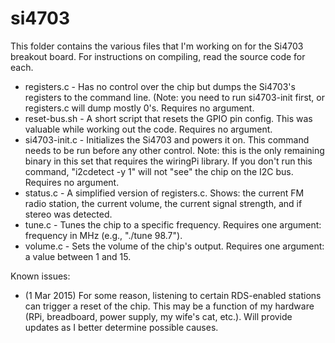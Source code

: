 # si4703
This folder contains the various files that I'm working on for the Si4703 breakout board.  For instructions on compiling, read the source code for each.

* registers.c - Has no control over the chip but dumps the Si4703's registers to the command line.  (Note: you need to run si4703-init first, or registers.c will dump mostly 0's.  Requires no argument.
* reset-bus.sh - A short script that resets the GPIO pin config.  This was valuable while working out the code.  Requires no argument.
* si4703-init.c - Initializes the Si4703 and powers it on.  This command needs to be run before any other control.  Note: this is the only remaining binary in this set that requires the wiringPi library.  If you don't run this command, "i2cdetect -y 1" will not "see" the chip on the I2C bus.  Requires no argument.
* status.c - A simplified version of registers.c.  Shows: the current FM radio station, the current volume, the current signal strength, and if stereo was detected.
* tune.c - Tunes the chip to a specific frequency.  Requires one argument: frequency in MHz (e.g., "./tune 98.7").
* volume.c - Sets the volume of the chip's output.  Requires one argument: a value between 1 and 15.

Known issues:
* (1 Mar 2015) For some reason, listening to certain RDS-enabled stations can trigger a reset of the chip.  This may be a function of my hardware (RPi, breadboard, power supply, my wife's cat, etc.).  Will provide updates as I better determine possible causes.
